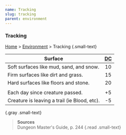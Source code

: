 ```yaml
---
name: Tracking
slug: tracking
parent: environment
---
```

### Tracking
[Home](dm-operations-center) > [Environment](environment-menu) > Tracking {.small-text}

| Surface                                      | [DC](difficulty-class) |
| -------------------------------------------- | :-: |
| Soft surfaces like mud, sand, and snow.      | 10  |
| Firm surfaces like dirt and grass.           | 15  |
| Hard surfaces like floors and stone.         | 20  |
| ||
| Each day since creature passed.              | +5  |
| Creature is leaving a trail (ie Blood, etc). | -5  |
{.gray .small-text}

> **Sources** <br/>
> Dungeon Master's Guide, p. 244
{.read .small-text}